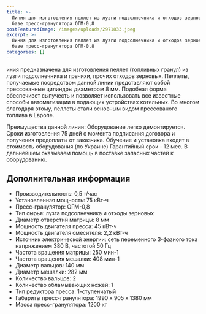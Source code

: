 ```yaml
---
title: >-
  Линия для изготовления пеллет из лузги подсолнечника и отходов зерновых на
  базе пресс-гранулятора ОГМ-0,8
postFeaturedImage: /images/uploads/2971833.jpeg
excerpt: >-
  Линия для изготовления пеллет из лузги подсолнечника и отходов зерновых на
  базе пресс-гранулятора ОГМ-0,8
categories: []
---
```

иния предназначена для изготовления пеллет (топливных гранул) из  лузги подсолнечника и гречихи, прочих отходов зерновых. Пеллеты, получаемые посредством данной линии представляют собой прессованные цилиндры диаметром 8 мм. Подобная форма обеспечивет сыпучесть и позволяет использовать все известные способы автоматизации в подающих устройствах котельных. Во многом благодаря этому, пеллеты стали основным видом прессованого топлива в Европе.

Преимущества данной линии: Оборудование легко демонтируется. Сроки изготовления 75 дней с момента подписания договора и получения предоплаты от заказчика. Обучение и установка входит в стоимость оборудования (по Украине) Гарантийный срок - 12 мес. В дальнейшем оказываем помощь в поставке запасных частей к оборудованию.  

## Дополнительная информация

* Производительность: 0,5 т/час
* Установленная мощность:
  75 кВт-ч
* Пресс-гранулятор:
  ОГМ-0,8
* Тип сырья:
  лузга подсолнечника и отходы зерновых
* Диаметр отверстий матрицы:
  8 мм
* Мощность двигателя пресса:
  45 кВт-ч
* Мощность двигателя смесителя:
  2,2 кВт-ч
* Источник электрической энергии:
  сеть переменного 3-фазного тока напряжением 380 В, частотой 50 Гц
* Частота вращения матрицы:
  250 мин-1
* Частота вращения мешалки:
  408 мин-1
* Диаметр вальцов:
  140 мм
* Диаметр мешалки:
  282 мм
* Количество вальцов:
  2
* Количество обламывающих ножей: 
  1
* Тип редуктора пресса:
  1-ступенчатый
* Габариты пресс-гранулятора:
  1990 х 905 х 1380 мм
* Масса пресс-гранулятора:
  1200 кг
